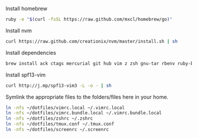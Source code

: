 Install homebrew
```sh
ruby -e "$(curl -fsSL https://raw.github.com/mxcl/homebrew/go)"
```

Install nvm
```sh
curl https://raw.github.com/creationix/nvm/master/install.sh | sh
```

Install dependencies
```sh
brew install ack ctags mercurial git hub vim z zsh gnu-tar rbenv ruby-build irssi
```

Install spf13-vim
```sh
curl http://j.mp/spf13-vim3 -L -o - | sh
```

Symlink the appropriate files to the folders/files here in your home.
```sh
ln -nfs ~/dotfiles/vimrc.local ~/.vimrc.local
ln -nfs ~/dotfiles/vimrc.bundle.local ~/.vimrc.bundle.local
ln -nfs ~/dotfiles/zshrc ~/.zshrc
ln -nfs ~/dotfiles/tmux.conf ~/.tmux.conf
ln -nfs ~/dotfiles/screenrc ~/.screenrc
```
